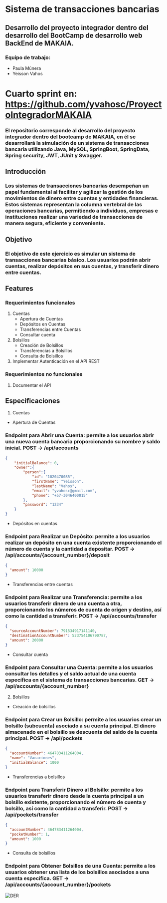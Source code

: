 # Sistema de transacciones bancarias
## Desarrollo del proyecto integrador dentro del desarrollo del BootCamp de desarrollo web BackEnd de MAKAIA.
### Equipo de trabajo:
  * Paula Múnera
  * Yeisson Vahos

# Cuarto sprint en: https://github.com/yvahosc/ProyectoIntegradorMAKAIA
### El repositorio corresponde al desarrollo del proyecto integrador dentro del bootcamp de MAKAIA, en él se desarrollará la simulación de un sistema de transacciones bancaria utilizando Java, MySQL, SpringBoot, SpringData, Spring security, JWT, JUnit y Swagger.

## Introducción

### Los sistemas de transacciones bancarias desempeñan un papel fundamental al facilitar y agilizar la gestión de los movimientos de dinero entre cuentas y entidades financieras. Estos sistemas representan la columna vertebral de las operaciones bancarias, permitiendo a individuos, empresas e instituciones realizar una variedad de transacciones de manera segura, eficiente y conveniente.

## Objetivo
### El objetivo de este ejercicio es simular un sistema de transacciones bancarias básico. Los usuarios podrán abrir cuentas, realizar depósitos en sus cuentas, y transferir dinero entre cuentas.

## Features

### Requerimientos funcionales
1. Cuentas
   * Apertura de Cuentas
   * Depósitos en Cuentas
   * Transferencias entre Cuentas
   * Consultar cuenta
2. Bolsillos
   * Creación de Bolsillos
   * Transferencias a Bolsillos
   * Consulta de Bolsillos
3. Implementar Autenticación en el API REST

### Requerimientos no funcionales
1. Documentar el API

## Especificaciones

1. Cuentas
* Apertura de Cuentas
### Endpoint para Abrir una Cuenta: permite a los usuarios abrir una nueva cuenta bancaria proporcionando su nombre y saldo inicial. POST -> /api/accounts
```json
{
    "initialBalance": 0,
    "owner":{
        "person":{
            "id": "1020470085",
            "firstName": "Yeisson",
            "lastName": "Vahos",
            "email": "yvahosc@gmail.com",
            "phone": "+57-3046400015"
        },
        "password": "1234"
    }
}
```

* Depósitos en cuentas
### Endpoint para Realizar un Depósito: permite a los usuarios realizar un depósito en una cuenta existente proporcionando el número de cuenta y la cantidad a depositar. POST -> /api/accounts/{account_number}/deposit
```json
{
  "amount": 10000
}
```

* Transferencias entre cuentas
### Endpoint para Realizar una Transferencia: permite a los usuarios transferir dinero de una cuenta a otra, proporcionando los números de cuenta de origen y destino, así como la cantidad a transferir. POST -> /api/accounts/transfer
```json
{
  "sourceAccountNumber": 791534917141140,
  "destinationAccountNumber": 523754106790787,
  "amount": 20000
}
```

* Consultar cuenta
### Endpoint para Consultar una Cuenta: permite a los usuarios consultar los detalles y el saldo actual de una cuenta específica en el sistema de transacciones bancarias. GET -> /api/accounts/{account_number}


2. Bolsillos

* Creación de bolsillos
### Endpoint para Crear un Bolsillo: permite a los usuarios crear un bolsillo (subcuenta) asociado a su cuenta principal. El dinero almacenado en el bolsillo se descuenta del saldo de la cuenta principal. POST -> /api/pockets
```json
{
  "accountNumber": 464783411264004,
  "name": "Vacaciones",
  "initialBalance": 1000
}
```

* Transferencias a bolsillos
### Endpoint para Transferir Dinero al Bolsillo: permite a los usuarios transferir dinero desde la cuenta principal a un bolsillo existente, proporcionando el número de cuenta y bolsillo, así como la cantidad a transferir. POST -> /api/pockets/transfer
```json
{
  "accountNumber": 464783411264004,
  "pocketNumber": 1,
  "amount": 1000
}
```

* Consulta de bolsillos
### Endpoint para Obtener Bolsillos de una Cuenta: permite a los usuarios obtener una lista de los bolsillos asociados a una cuenta específica. GET -> /api/accounts/{account_number}/pockets



![DER](https://github.com/yvahosc/transactionBankingSystem/assets/97228219/82321c89-d2ec-47c4-b4e5-bc32f77c318a)



